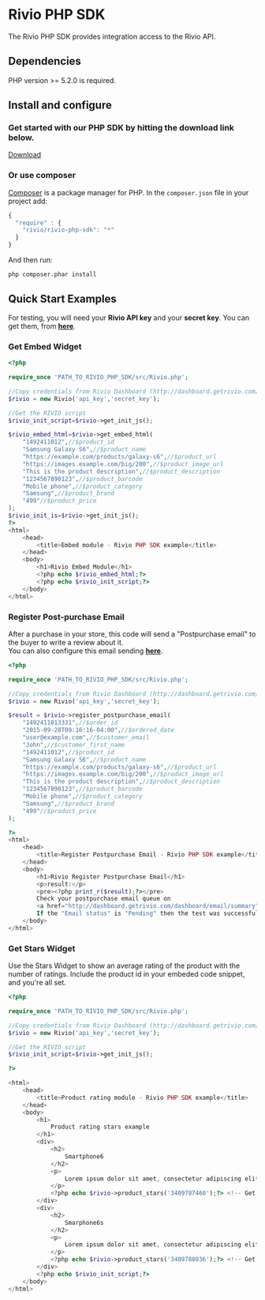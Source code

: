 Rivio PHP SDK
=============

The Rivio PHP SDK provides integration access to the Rivio API.

## Dependencies

PHP version >= 5.2.0 is required.

## Install and configure

### Get started with our PHP SDK by hitting the download link below.

[Download](https://github.com/rivioreviews/rivio-php-sdk/archive/master.zip)

### Or use composer

[Composer](http://getcomposer.org/doc/01-basic-usage.md) is a package manager for PHP. In the `composer.json` file in your project add:

```javascript
{
  "require" : {
    "rivio/rivio-php-sdk": "*"
  }
}
```

And then run:

    php composer.phar install

## Quick Start Examples

For testing, you will need your <b>Rivio API key</b>  and your <b>secret key</b>. You can get them, from <b><a href="http://dashboard.getrivio.com/dashboard/settings/business" target="_blank">here</a></b>.

### Get Embed Widget

```php
<?php

require_once 'PATH_TO_RIVIO_PHP_SDK/src/Rivio.php';

//Copy credentials from Rivio Dashboard (http://dashboard.getrivio.com/dashboard/settings/business)
$rivio = new Rivio('api_key','secret_key');

//Get the RIVIO script
$rivio_init_script=$rivio->get_init_js();

$rivio_embed_html=$rivio->get_embed_html(
    "1492411012",//$product_id
    "Samsung Galaxy S6",//$product_name
    "https://example.com/products/galaxy-s6",//$product_url
    "https://images.example.com/big/200",//$product_image_url
    "This is the product description",//$product_description
    "1234567890123",//$product_barcode
    "Mobile phone",//$product_category
    "Samsung",//$product_brand
    "499"//$product_price
);
$rivio_init_is=$rivio->get_init_js();
?>
<html>
    <head>
        <title>Embed module - Rivio PHP SDK example</title>
    </head>
    <body>
        <h1>Rivio Embed Module</h1>
        <?php echo $rivio_embed_html;?>
        <?php echo $rivio_init_script;?>
    </body>
</html>
```

### Register Post-purchase Email

After a purchase in your store, this code will send a "Postpurchase email" to the buyer to write a review about it.<br>You can also configure this email sending <b><a href="https://dashboard.reev.io/dashboard/email/settings" target="_blank">here<a/></b>.

```php
<?php

require_once 'PATH_TO_RIVIO_PHP_SDK/src/Rivio.php';

//Copy credentials from Rivio Dashboard (http://dashboard.getrivio.com/dashboard/settings/business)
$rivio = new Rivio('api_key','secret_key');

$result = $rivio->register_postpurchase_email(
    "1492411013331",//$order_id
    "2015-09-28T09:16:16-04:00",//$ordered_date
    "user@example.com",//$customer_email
    "John",//$customer_first_name
    "1492411012",//$product_id
    "Samsung Galaxy S6",//$product_name
    "https://example.com/products/galaxy-s6",//$product_url
    "https://images.example.com/big/200",//$product_image_url
    "This is the product description",//$product_description
    "1234567890123",//$product_barcode
    "Mobile phone",//$product_category
    "Samsung",//$product_brand
    "499"//$product_price
);

?>
<html>
    <head>
        <title>Register Postpurchase Email - Rivio PHP SDK example</title>
    </head>
    <body>
        <h1>Rivio Register Postpurchase Email</h1>
        <p>result:</p>
        <pre><?php print_r($result);?></pre>
        Check your postpurchase email queue on 
        <a href="http://dashboard.getrivio.com/dashboard/email/summary" target="_blank">Rivio Dashboard</a>.
        If the "Email status" is "Pending" then the test was successful.
    </body>
</html>
```

### Get Stars Widget

Use the Stars Widget to show an average rating of the product with the number of ratings. Include the product id in your embeded code snippet, and you're all set.

```php
<?php

require_once 'PATH_TO_RIVIO_PHP_SDK/src/Rivio.php';

//Copy credentials from Rivio Dashboard (http://dashboard.getrivio.com/dashboard/settings/business)
$rivio = new Rivio('api_key','secret_key');

//Get the RIVIO script
$rivio_init_script=$rivio->get_init_js();

?>

<html>
    <head>
        <title>Product rating module - Rivio PHP SDK example</title>
    </head>
    <body>
        <h1>
            Product rating stars example
        </h1>
        <div>
            <h2>
                Smartphone6
            </h2>
            <p>
                Lorem ipsum dolor sit amet, consectetur adipiscing elit. Fusce ut lectus purus. Praesent dapibus nisl vitae aliquam egestas. Sed id nibh ut nunc dapibus efficitur vitae et ligula.
            </p>
            <?php echo $rivio->product_stars('3409787460');?> <!-- Get product rating stars with the id of the product-->
        </div>
        <div>
            <h2>
                Smarphone6s
            </h2>
            <p>
                Lorem ipsum dolor sit amet, consectetur adipiscing elit. Fusce ut lectus purus. Praesent dapibus nisl vitae aliquam egestas. Sed id nibh ut nunc dapibus efficitur vitae et ligula.
            </p>
            <?php echo $rivio->product_stars('3409788036');?> <!-- Get product rating stars with the id of the product-->
        </div>
        <?php echo $rivio_init_script;?>
    </body>
</html>
```